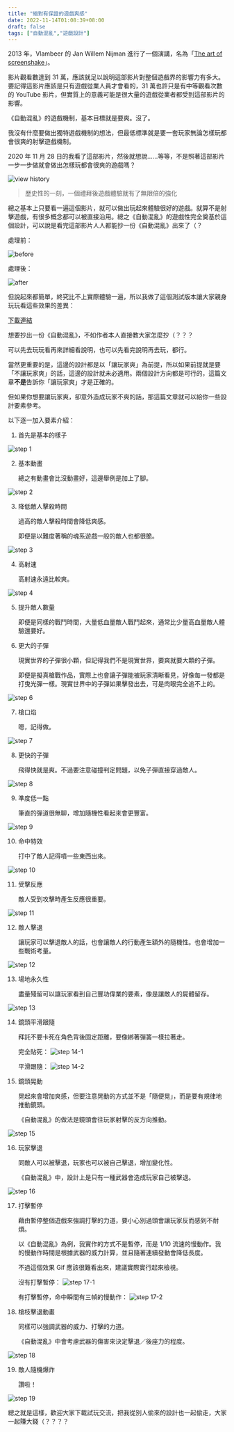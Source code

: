 ```yaml
---
title: "絕對有保證的遊戲爽感"
date: 2022-11-14T01:08:39+08:00
draft: false
tags: ["自動混亂","遊戲設計"]
---
```


2013 年，Vlambeer 的 Jan Willem Nijman 進行了一個演講，名為「[The art of screenshake](https://youtu.be/AJdEqssNZ-U)」。

影片觀看數達到 31 萬，應該就足以說明這部影片對整個遊戲界的影響力有多大。要記得這影片應該是只有遊戲從業人員才會看的，31 萬也許只是有中等觀看次數的 YouTube 影片，但實質上的意義可能是很大量的遊戲從業者都受到這部影片的影響。

《自動混亂》的遊戲機制，基本目標就是要爽。沒了。

我沒有什麼要做出獨特遊戲機制的想法，但最低標準就是要一套玩家無論怎樣玩都會很爽的射擊遊戲機制。

2020 年 11 月 28 日的我看了這部影片，然後就想說......等等，不是照著這部影片一步一步做就會做出怎樣玩都會很爽的遊戲嗎？

![view history](/images/posts/autopanic-devlog/0012/1.png)

> 歷史性的一刻，一個禮拜後遊戲體驗就有了無限倍的強化

總之基本上只要看一遍這個影片，就可以做出玩起來體驗很好的遊戲。就算不是射擊遊戲，有很多概念都可以被直接沿用。總之《自動混亂》的遊戲性完全奠基於這個設計，可以說是看完這部影片人人都能抄一份《自動混亂》出來了（？

處理前：

![before](/images/posts/autopanic-devlog/0012/2.gif)

處理後：

![after](/images/posts/autopanic-devlog/0012/3.gif)

但說起來都簡單，終究比不上實際體驗一遍，所以我做了這個測試版本讓大家親身玩玩看這些效果的差異：

[下載連結](https://www.dropbox.com/s/1gfqygt95or83wv/%E8%87%AA%E5%8B%95%E6%B7%B7%E4%BA%82%E9%81%8A%E6%88%B2%E7%88%BD%E6%84%9F%E5%B1%95%E7%A4%BA.zip?dl=0)

想要抄出一份《自動混亂》，不如作者本人直接教大家怎麼抄（？？？

可以先去玩玩看再來詳細看說明，也可以先看完說明再去玩，都行。

當然更重要的是，這邊的設計都是以「讓玩家爽」為前提，所以如果前提就是要「不讓玩家爽」的話，這邊的設計就未必適用。兩個設計方向都是可行的，這篇文章**不是**告訴你「讓玩家爽」才是正確的。

但如果你想要讓玩家爽，卻意外造成玩家不爽的話，那這篇文章就可以給你一些設計要素參考。

以下逐一加入要素介紹：

1. 首先是基本的樣子

![step 1](/images/posts/autopanic-devlog/0012/4.gif)

2. 基本動畫

    總之有動畫會比沒動畫好，這邊舉例是加上了腳。

![step 2](/images/posts/autopanic-devlog/0012/5.gif)


3. 降低敵人擊殺時間

    過高的敵人擊殺時間會降低爽感。

    即便是以難度著稱的魂系遊戲一般的敵人也都很脆。

![step 3](/images/posts/autopanic-devlog/0012/6.gif)

4. 高射速
    
    高射速永遠比較爽。

![step 4](/images/posts/autopanic-devlog/0012/7.gif)

5. 提升敵人數量

    即便是同樣的戰鬥時間，大量低血量敵人戰鬥起來，通常比少量高血量敵人體驗還要好。

6. 更大的子彈

    現實世界的子彈很小顆，但記得我們不是現實世界，要爽就要大顆的子彈。

    即便是擬真槍戰作品，實際上也會讓子彈能被玩家清晰看見，好像每一發都是打曳光彈一樣。現實世界中的子彈如果擊發出去，可是肉眼完全追不上的。

![step 6](/images/posts/autopanic-devlog/0012/8.gif)


7. 槍口焰
    
    嗯，記得做。

![step 7](/images/posts/autopanic-devlog/0012/9.gif)


8. 更快的子彈

    飛得快就是爽。不過要注意碰撞判定問題，以免子彈直接穿過敵人。

![step 8](/images/posts/autopanic-devlog/0012/10.gif)

9. 準度低一點

    筆直的彈道很無聊，增加隨機性看起來會更豐富。

![step 9](/images/posts/autopanic-devlog/0012/11.gif)

10. 命中特效

    打中了敵人記得噴一些東西出來。

![step 10](/images/posts/autopanic-devlog/0012/12.gif)

11. 受擊反應

    敵人受到攻擊時產生反應很重要。

![step 11](/images/posts/autopanic-devlog/0012/13.gif)

12. 敵人擊退

    讓玩家可以擊退敵人的話，也會讓敵人的行動產生額外的隨機性。也會增加一些戰術考量。

![step 12](/images/posts/autopanic-devlog/0012/14.gif)

13. 場地永久性

    盡量殘留可以讓玩家看到自己豐功偉業的要素，像是讓敵人的屍體留存。

![step 13](/images/posts/autopanic-devlog/0012/15.gif)

14. 鏡頭平滑跟隨

    拜託不要卡死在角色背後固定距離，要像綁著彈簧一樣拉著走。

    完全貼死：
![step 14-1](/images/posts/autopanic-devlog/0012/16.gif)

    平滑跟隨：
![step 14-2](/images/posts/autopanic-devlog/0012/17.gif)

15. 鏡頭晃動

    晃起來會增加爽感，但要注意晃動的方式並不是「隨便晃」，而是要有規律地推動鏡頭。

    《自動混亂》的做法是鏡頭會往玩家射擊的反方向推動。

![step 15](/images/posts/autopanic-devlog/0012/18.gif)


16. 玩家擊退

    同敵人可以被擊退，玩家也可以被自己擊退，增加變化性。

    《自動混亂》中，設計上是只有一種武器會造成玩家自己被擊退。

![step 16](/images/posts/autopanic-devlog/0012/19.gif)


17. 打擊暫停

    藉由暫停整個遊戲來強調打擊的力道，要小心別過頭會讓玩家反而感到不耐煩。

    以《自動混亂》為例，我實作的方式不是暫停，而是  1/10 流速的慢動作。我的慢動作時間是根據武器的威力計算，並且隨著連續發動會降低長度。

    不過這個效果 Gif 應該很難看出來，建議實際實行起來檢視。

    沒有打擊暫停：
    ![step 17-1](/images/posts/autopanic-devlog/0012/20.gif)

    有打擊暫停，命中瞬間有三幀的慢動作：
    ![step 17-2](/images/posts/autopanic-devlog/0012/21.gif)

18. 槍枝擊退動畫

    同樣可以強調武器的威力、打擊的力道。

    《自動混亂》中會考慮武器的傷害來決定擊退／後座力的程度。

![step 18](/images/posts/autopanic-devlog/0012/22.gif)

19. 敵人隨機爆炸
    
    讚啦！

![step 19](/images/posts/autopanic-devlog/0012/23.gif)




總之就是這樣，歡迎大家下載試玩交流，把我從別人偷來的設計也一起偷走，大家一起賺大錢（？？？？